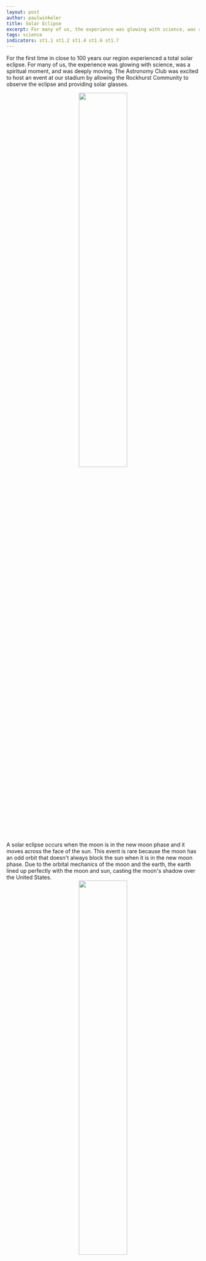 ```yaml
---
layout: post
author: paulwinkeler
title: Solar Eclipse
excerpt: For many of us, the experience was glowing with science, was a spiritual moment, and was deeply moving. 
tags: science
indicators: st1.1 st1.2 st1.4 st1.6 st1.7 
---
```


For the first time in close to 100 years our region experienced a total solar eclipse.  For many of us, the experience was glowing with science, was a spiritual moment, and was deeply moving.  The Astronomy Club was excited to host an event at our stadium by allowing the Rockhurst Community to observe the eclipse and providing solar glasses.  

<div align="center" class="flex-wrapper">
  <div class="x1"><img src="{{ site.baseurl }}/img/eclipse-1.jpg" style="width: 50%;"></div>
</div>     
A solar eclipse occurs when the moon is in the new moon phase and it moves across the face of the sun. This event is rare because the moon has an odd orbit that doesn't always block the sun when it is in the new moon phase. Due to the orbital mechanics of the moon and the earth, the earth lined up perfectly with the moon and sun, casting the moon's shadow over the United States. 

<div align="center" class="flex-wrapper">
  <div class="x1"><img src="{{ site.baseurl }}/img/eclipse-6.jpg" style="width: 50%;"></div>
</div>     

Following some concerning weather, the eclipse started at 11:43 am, which was right on time. At 12:30 pm, students began moving down to the stadium while the moon had already moved over about half the face of the sun.  While walking down to the stadium the students were instructed not to look up, but rather focus on their senses, at how the shadows look different, listen for birds changing the way they behave, and feeling for a drop in the temperature. Once our students received their glasses, they could see this impressive event and were instantly amazed.  Rockhurst was just south of the path of totality so we were not able to take off our glasses at any point in time to look at the sun, but we experienced a phenomenal natural event.  

<div align="center" class="flex-wrapper">
 <div class="x1"><img src="{{ site.baseurl }}/img/eclipse-4.jpg" style="width: 50%;"></div>
</div>     

While the event was taking place, members of the Astronomy Club were operating two telescopes, capturing pictures of the eclipse.  They were challenged in not only finding the sun through the telescopes' solar filters, but also keep the sun in view.  Using cameras that were attached to the telescopes, which were connected to a computer, this challenge was met as we captured some incredible pictures of the eclipse, the sun, and sun spots.

<div align="center" class="flex-wrapper">
  <div class="x1"><img src="{{ site.baseurl }}/img/eclipse-3.jpg" style="width: 50%;"></div>
</div>     

Students in my Astronomy Class were busy collecting data during the eclipse.  Each student build a solar projector and collected measurements while the moon moved across the face of the sun.  We searched for shadow bands, collected data on luminosity and temperature, and viewed the eclipse through other tools.  Our data was submitted to NASA as a part of a Citizen Science Project.

<div align="center" class="flex-wrapper">
  <div class="x1"><img src="{{ site.baseurl }}/img/eclipse-5.jpg" style="width: 50%;"></div>
</div>     

For our community, remembering we are in the presence of God was important during the eclipse.  It gave our community the opportunity to behold His creation in its glory before us.  We paused for a moment and prayed an Examen together, while the moon was eclipsing in front of us.  A powerful moment for all. 

<div align="center" class="flex-wrapper">
  <div class="x1"><img src="{{ site.baseurl }}/img/eclipse-2.jpg" style="width: 50%;"></div>
</div>  

For our community, this rare event encapsulated each aspect of our Graduate at Graduation motto.  A once in a lifetime experience that displayed the majesty of science and the grandeur of God all at once.  

<iframe width="560" height="315" src="https://www.youtube.com/embed/ZmcNekdXiyg" frameborder="0" allowfullscreen></iframe>
